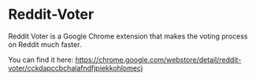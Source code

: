 # Reddit-Voter
Reddit Voter is a Google Chrome extension that makes the voting process on Reddit much faster.

You can find it here: https://chrome.google.com/webstore/detail/reddit-voter/cckdapccbchalafndfjpiekkohlomecj

